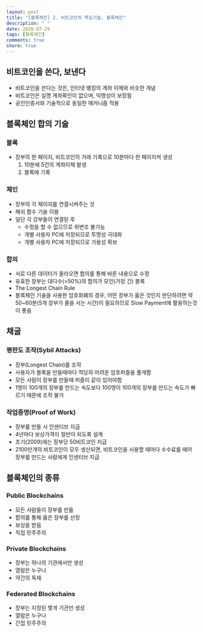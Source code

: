```yaml
---
layout: post
title: "[블록체인] 2. 비트코인의 핵심기술, 블록체인"
description: " "
date: 2020-07-29
tags: [블록체인]
comments: true
share: true
---
```



## 비트코인을 쓴다, 보낸다

- 비트코인을 쓴다는 것은, 인터넷 뱅킹의 계좌 이체와 비슷한 개념
- 비트코인은 실명 계좌확인이 없으며, 익명성이 보장됨
- 공인인증서와 기술적으로 동일한 매커니즘 적용

## 블록체인 합의 기술

### 블록

- 장부의 한 페이지, 비트코인의 거래 기록으로 10분마다 한 페이지씩 생성
  1. 10분에 5건의 계좌이체 발생
  2. 블록에 기록

### 체인

- 장부의 각 체이지를 연결시켜주는 것
- 해쉬 함수 기술 이용
- 일단 각 강부들이 연결된 후
  - 수정을 할 수 없으므로 위변조 불가능
  - 개별 사용자 PC에 저장되므로 투명성 극대화
  - 개별 사용자 PC에 저장되므로 가용성 확보

### 합의

- 서로 다른 데이터가 올라오면 합의를 통해 바른 내용으로 수정
- 유효한 장부는 대다수(>50%)의 합의가 모인(가장 긴) 블록
- The Longest Chain Rule
- 블록체인 기술을 사용한 암호화폐의 경우, 어떤 장부가 옳은 것인지 판단하려면 약 50~60분(5개 장부가 줄을 서는 시간)이 필요하므로 Slow Payment에 활용하는것이 좋음

## 채굴

### 평판도 조작(Sybil Attacks)

- 장부(Longest Chain)를 조작
- 사용자가 블록을 만들때마다 적당히 어려운 암호퍼즐을 풀게함
- 모든 사람이 장부를 만들때 퍼즐이 같이 있어야함
- 1명이 100개의 장부를 만드는 속도보다  100명이 100개의 장부를 만드는 속도가 빠르기 때문에 조작 불가

### 작업증명(Proof of Work)

- 장부를 만들 시 인센티브 지급
- 4년마다 보상가격이 절반이 되도록 설계
- 초기(2009)에는 장부당 50비트코인 지급
- 2100만개의 비트코인이 모두 생산되면, 비트코인을 사용할 때마다 수수료를 떼어 장부를 만드는 사람에게 인센티브 지급

## 블록체인의 종류

### Public Blockchains

- 모든 사람들이 장부를 만듦
- 합의를 통해 옳은 장부를 선정
- 보상을 받음
- 직접 민주주의

### Private Blockchains

- 장부는 하나의 기관에서만 생성
- 열람은 누구나
- 약간의 독재

### Federated Blockchains

- 장부는 지정된 몇개 기관만 생성
- 열람은 누구나
- 간접 민주주의
